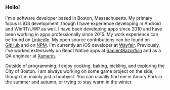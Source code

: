 ---
---
### Hello!

I'm a software developer based in Boston, Massachusetts. My primary focus is iOS development, though I have experience developing in Android and WinRT/UWP as well. I have been developing apps since 2010 and have been working in apps professionally since 2015. My work experience can be found on [LinkedIn](https://www.linkedin.com/in/aaronsky/). My open source contributions can be found on [GitHub](https://github.com/aaronsky/) and on [NPM](https://www.npmjs.com/~aaronsky). I'm currently an iOS developer at [Wayfair](https://www.wayfair.com/). Previously, I've worked extensively on React Native apps at [SapientRazorfish](https://www.sapientrazorfish.com/) and as a QA engineer at [Xamarin](https://www.xamarin.com/).

Outside of programming, I enjoy cooking, baking, pickling, and exploring the City of Boston. I am always working on some game project on the side, though I'm mainly just a hobbyist. You can usually find me in Amory Park in the summer and autumn, or trying to stay warm in the winter.
